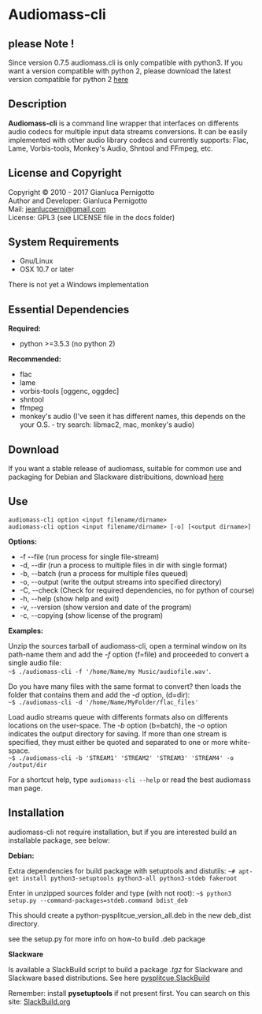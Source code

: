 
Audiomass-cli
=============

## please Note !

Since version 0.7.5 audiomass.cli is only compatible with python3.
If you want a version compatible with python 2, please download the 
latest version compatible for python 2 [here](https://github.com/jeanslack/audiomass/releases/tag/v0.7.4)

## Description

**Audiomass-cli** is a command line wrapper that interfaces on differents 
audio codecs for multiple input data streams conversions. It can be easily 
implemented with other audio library codecs and currently supports: Flac, 
Lame, Vorbis-tools, Monkey's Audio, Shntool and FFmpeg, etc.

## License and Copyright

Copyright © 2010 - 2017 Gianluca Pernigotto   
Author and Developer: Gianluca Pernigotto   
Mail: <jeanlucperni@gmail.com>   
License: GPL3 (see LICENSE file in the docs folder)

## System Requirements

* Gnu/Linux
* OSX 10.7 or later

There is not yet a Windows implementation

## Essential Dependencies

**Required:**

- python >=3.5.3 (no python 2)

**Recommended:**

- flac
- lame
- vorbis-tools [oggenc, oggdec]
- shntool
- ffmpeg
- monkey's audio (I've seen it has different names, this depends on the
                  your O.S. - try search: libmac2, mac, monkey's audio)

## Download

If you want a stable release of audiomass, suitable for common use and
packaging for Debian and Slackware distribuitions, download [here](https://github.com/jeanslack/audiomass/releases)   

## Use

`audiomass-cli option <input filename/dirname>`   
`audiomass-cli option <input filename/dirname> [-o] [<output dirname>]`

**Options:**

 * -f  --file    (run process for single file-stream)
 * -d, --dir     (run a process to multiple files in dir with single format)
 * -b, --batch   (run a process for multiple files queued)
 * -o, --output  (write the output streams into specified directory)
 * -C, --check   (Check for required dependencies, no for python of course)
 * -h, --help    (show help and exit)
 * -v, --version (show version and date of the program)
 * -c, --copying (show license of the program)

**Examples:** 

Unzip the sources tarball of audiomass-cli, open a terminal window on its 
path-name them and add the *-f* option (f=file) and proceeded to convert a 
single audio file:   
`~$ ./audiomass-cli -f '/home/Name/my Music/audiofile.wav'`. 

Do you have many files with the same format to convert? then loads the folder 
that contains them and add the *-d* option, (d=dir):   
`~$ ./audiomass-cli -d '/home/Name/MyFolder/flac_files'`

Load audio streams queue with differents formats also on differents locations on
the user-space. The *-b* option (b=batch), the *-o* option indicates the output 
directory for saving. If  more  than one stream is specified, they must either 
be quoted and separated to one or more white-space.   
`~$ ./audiomass-cli -b 'STREAM1' 'STREAM2' 'STREAM3' 'STREAM4' -o /output/dir`   

For a shortcut help, type `audiomass-cli --help` or read the best audiomass man page.

## Installation

audiomass-cli not require installation, but if you are interested build an 
installable package, see below:

**Debian:**

Extra dependencies for build package with setuptools and distutils:
`~# apt-get install python3-setuptools python3-all python3-stdeb fakeroot`

Enter in unzipped sources folder and type (with not root):
`~$ python3 setup.py --command-packages=stdeb.command bdist_deb`

This should create a python-pysplitcue_version_all.deb in the new deb_dist directory.

see the setup.py for more info on how-to build .deb package

**Slackware**

Is available a SlackBuild script to build a package *.tgz* for Slackware and Slackware based 
distributions. See here [pysplitcue.SlackBuild](https://github.com/jeanslack/slackbuilds/tree/master/audiomass)

Remember: install **pysetuptools** if not present first.
You can search on this site: 
[SlackBuild.org](http://slackbuilds.org/repository/14.1/python/pysetuptools/)

